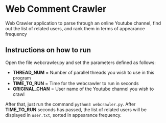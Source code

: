 # Web Comment Crawler

Web Crawler application to parse through an online Youtube channel, find out the list of related users, and rank them in terms of appearance frequency

## Instructions on how to run

Open the file webcrawler.py and set the parameters defined as follows:

* **THREAD_NUM** = Number of parallel threads you wish to use in this program
* **TIME_TO_RUN** = Time for the webcrawler to run in seconds
* **ORIGINAL_CHAN** = User name of the Youtube channel you wish to crawl

After that, just run the command `python3 webcrawler.py`. After **TIME_TO_RUN** seconds has passed, the list of related users will be displayed in `user.txt`, sorted in appearance frequency.
